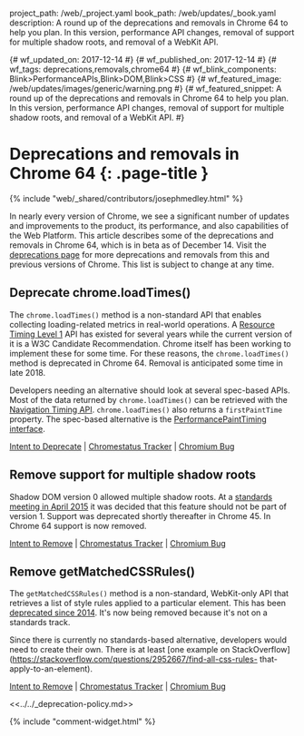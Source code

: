 project_path: /web/_project.yaml
book_path: /web/updates/_book.yaml
description: A round up of the deprecations and removals in Chrome 64 to help you plan. In this version, performance API changes, removal of support for multiple shadow roots, and removal of a WebKit API.

{# wf_updated_on: 2017-12-14 #}
{# wf_published_on: 2017-12-14 #}
{# wf_tags: deprecations,removals,chrome64 #}
{# wf_blink_components: Blink>PerformanceAPIs,Blink>DOM,Blink>CSS #}
{# wf_featured_image: /web/updates/images/generic/warning.png #}
{# wf_featured_snippet: A round up of the deprecations and removals in Chrome 64 to help you plan. In this version, performance API changes, removal of support for multiple shadow roots, and removal of a WebKit API. #}

# Deprecations and removals in Chrome 64 {: .page-title }

{% include "web/_shared/contributors/josephmedley.html" %}

In nearly every version of Chrome, we see a significant number of updates and
improvements to the product, its performance, and also capabilities of the Web
Platform. This article describes some of the deprecations and removals in Chrome
64, which is in beta as of December 14. Visit the
[deprecations page](/web/updates/tags/deprecations) for more deprecations and
removals from this and previous versions of Chrome. This list is subject to
change at any time.

## Deprecate chrome.loadTimes()

The `chrome.loadTimes()` method is a non-standard API that enables collecting
loading-related metrics in real-world operations. A [Resource Timing Level
1](https://www.w3.org/TR/resource-timing-1/) API has existed for several years
while the current version of it is a W3C Candidate Recommendation. Chrome itself
has been working to implement these for some time. For these reasons,
the `chrome.loadTimes()` method is deprecated in Chrome 64. Removal is
anticipated some time in late 2018.

Developers needing an alternative should look at several spec-based APIs. Most
of the data returned by `chrome.loadTimes()` can be retrieved with the
[Navigation Timing API](https://developer.mozilla.org/en-US/docs/Web/API/Navigation_timing_API).
`chrome.loadTimes()` also returns a `firstPaintTime` property. The spec-based
alternative is the
[PerformancePaintTiming interface](https://developer.mozilla.org/en-US/docs/Web/API/PerformancePaintTiming).

[Intent to Deprecate](https://groups.google.com/a/chromium.org/d/topic/blink-dev/QqvFGFgoTyI/discussion) &#124;
[Chromestatus Tracker](https://www.chromestatus.com/features/5637885046816768) &#124;
[Chromium Bug](https://bugs.chromium.org/p/chromium/issues/detail?id=621512)

## Remove support for multiple shadow roots

Shadow DOM version 0 allowed multiple shadow roots. At a [standards meeting in
April 2015](https://www.w3.org/wiki/Webapps/WebComponentsApril2015Meeting) it
was decided that this feature should not be part of version 1. Support was
deprecated shortly thereafter in Chrome 45. In Chrome 64 support is now removed.

[Intent to Remove](https://groups.google.com/a/chromium.org/d/topic/blink-dev/JjtmigNE28M/discussion) &#124;
[Chromestatus Tracker](https://www.chromestatus.com/features/4668884095336448) &#124;
[Chromium Bug](https://code.google.com/p/chromium/issues/detail?id=489947)

## Remove getMatchedCSSRules()

The `getMatchedCSSRules()` method is a non-standard, WebKit-only API that
retrieves a list of style rules applied to a particular element. This has been
[deprecated since 2014](https://groups.google.com/a/chromium.org/d/topic/blink-dev/fd-QLCiLESQ/discussion).
It's now being removed because it's not on a standards track.

Since there is currently no standards-based alternative, developers would need
to create their own. There is at least [one example on
StackOverflow](https://stackoverflow.com/questions/2952667/find-all-css-rules-
that-apply-to-an-element). 

[Intent to Remove](https://groups.google.com/a/chromium.org/d/topic/blink-dev/-_Al0I5Rm9Q/discussion) &#124;
[Chromestatus Tracker](https://www.chromestatus.com/features/4606972603138048) &#124;
[Chromium Bug](https://bugs.chromium.org/p/chromium/issues/detail?id=437569&desc=2)

<<../../_deprecation-policy.md>>

{% include "comment-widget.html" %}
